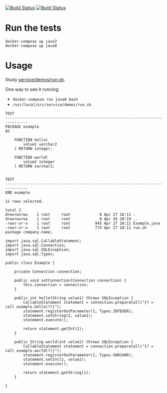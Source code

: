 [![Build Status](https://github.com/ericminio/java-oracle/actions/workflows/java7.yml/badge.svg)](https://github.com/ericminio/java-oracle/actions)
[![Build Status](https://github.com/ericminio/java-oracle/actions/workflows/java8.yml/badge.svg)](https://github.com/ericminio/java-oracle/actions)

# Run the tests
```
docker-compose up java7 
docker-compose up java8 
```

# Usage

Study [service/demos/run.sh](service/demos/run.sh).

One way to see it running:
- `docker-compose run java8 bash` 
- `/usr/local/src/service/demos/run.sh`

```
TEXT
--------------------------------------------------------------------------------
PACKAGE example
AS

    FUNCTION hello(
        value1 varchar2
    ) RETURN integer;

    FUNCTION world(
        value2 integer
    ) RETURN varchar2;


TEXT
--------------------------------------------------------------------------------
END example

12 rows selected.

total 2
drwxrwxrwx    1 root     root             0 Apr 27 18:11 .
drwxrwxrwx    1 root     root             0 Apr 26 20:19 ..
-rwxr-xr-x    1 root     root           945 Apr 27 18:11 Example.java
-rwxr-xr-x    1 root     root           774 Apr 27 18:11 run.sh
package company.name;

import java.sql.CallableStatement;
import java.sql.Connection;
import java.sql.SQLException;
import java.sql.Types;

public class Example {

    private Connection connection;

    public void setConnection(Connection connection) {
        this.connection = connection;
    }

    public int hello(String value1) throws SQLException {
        CallableStatement statement = connection.prepareCall("{? = call example.hello(?)}");
        statement.registerOutParameter(1, Types.INTEGER);
        statement.setString(2, value1);
        statement.execute();

        return statement.getInt(1);
    }

    public String world(int value2) throws SQLException {
        CallableStatement statement = connection.prepareCall("{? = call example.world(?)}");
        statement.registerOutParameter(1, Types.VARCHAR);
        statement.setInt(2, value2);
        statement.execute();

        return statement.getString(1);
    }

}
```
